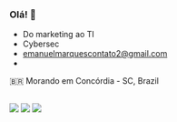 ### Olá! 👋
-  Do marketing ao TI 
-  Cybersec
- emanuelmarquescontato2@gmail.com
- 
🇧🇷 Morando em Concórdia - SC, Brazil <br>


 ##
 
<div> 
  <a href="https://www.instagram.com/emanuel_marquess/" target="_blank"><img src="https://img.shields.io/badge/-Instagram-%23E4405F?style=for-the-badge&logo=instagram&logoColor=white" target="_blank"></a>
  <a href="https://www.linkedin.com/in/emanuel-marques-08b47222a/" target="_blank"><img src="https://img.shields.io/badge/-LinkedIn-%230077B5?style=for-the-badge&logo=linkedin&logoColor=white" target="_blank"></a> 
  <a href = "mailto:devemanuelmarques@gmail.com"><img src="https://img.shields.io/badge/-Gmail-%23333?style=for-the-badge&logo=gmail&logoColor=white" target="_blank"></a>
</div>
